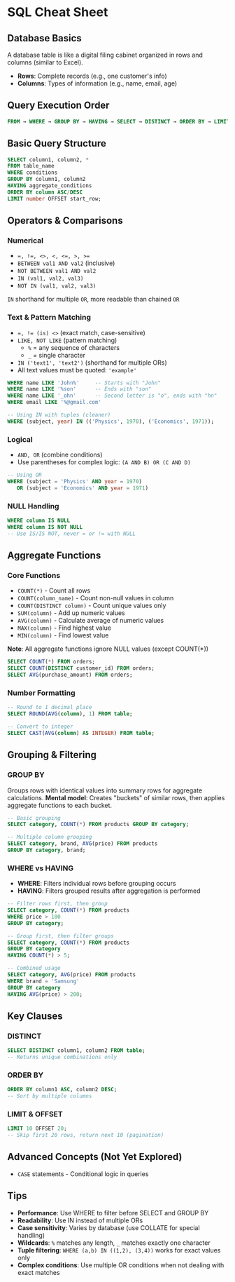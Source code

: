 # SQL Cheat Sheet

## Database Basics
A database table is like a digital filing cabinet organized in rows and columns (similar to Excel).
- **Rows**: Complete records (e.g., one customer's info)
- **Columns**: Types of information (e.g., name, email, age)

## Query Execution Order
```sql
FROM → WHERE → GROUP BY → HAVING → SELECT → DISTINCT → ORDER BY → LIMIT/OFFSET
```

## Basic Query Structure

```sql
SELECT column1, column2, * 
FROM table_name
WHERE conditions
GROUP BY column1, column2
HAVING aggregate_conditions
ORDER BY column ASC/DESC
LIMIT number OFFSET start_row;
```

## Operators & Comparisons

### Numerical

-   `=, !=, <>, <, <=, >, >=`
-   `BETWEEN val1 AND val2` (inclusive)
-   `NOT BETWEEN val1 AND val2`
-   `IN (val1, val2, val3)`
-   `NOT IN (val1, val2, val3)`

`IN` shorthand for multiple `OR`, more readable than chained `OR`

### Text & Pattern Matching

-   `=, != (is) <>` (exact match, case-sensitive)
-   `LIKE, NOT LIKE` (pattern matching)
    -   `%` = any sequence of characters
    -   `_` = single character
-   `IN ('text1', 'text2')` (shorthand for multiple ORs)
-   All text values must be quoted: `'example'`
```sql
WHERE name LIKE 'John%'     -- Starts with "John"
WHERE name LIKE '%son'      -- Ends with "son"
WHERE name LIKE '_ohn'      -- Second letter is "o", ends with "hn"
WHERE email LIKE '%@gmail.com'

-- Using IN with tuples (cleaner)
WHERE (subject, year) IN (('Physics', 1970), ('Economics', 1971));
```

### Logical

-   `AND, OR` (combine conditions)
-   Use parentheses for complex logic: `(A AND B) OR (C AND D)`
```sql
-- Using OR
WHERE (subject = 'Physics' AND year = 1970)
   OR (subject = 'Economics' AND year = 1971)
```

### NULL Handling

```sql
WHERE column IS NULL
WHERE column IS NOT NULL
-- Use IS/IS NOT, never = or != with NULL
```

## Aggregate Functions

### Core Functions
- `COUNT(*)` - Count all rows
- `COUNT(column_name)` - Count non-null values in column
- `COUNT(DISTINCT column)` - Count unique values only
- `SUM(column)` - Add up numeric values
- `AVG(column)` - Calculate average of numeric values
- `MAX(column)` - Find highest value
- `MIN(column)` - Find lowest value

**Note**: All aggregate functions ignore NULL values (except COUNT(*))

```sql
SELECT COUNT(*) FROM orders;
SELECT COUNT(DISTINCT customer_id) FROM orders;
SELECT AVG(purchase_amount) FROM orders;
```

### Number Formatting
```sql
-- Round to 1 decimal place
SELECT ROUND(AVG(column), 1) FROM table;

-- Convert to integer
SELECT CAST(AVG(column) AS INTEGER) FROM table;
```

## Grouping & Filtering

### GROUP BY
Groups rows with identical values into summary rows for aggregate calculations.
**Mental model**: Creates "buckets" of similar rows, then applies aggregate functions to each bucket.

```sql
-- Basic grouping
SELECT category, COUNT(*) FROM products GROUP BY category;

-- Multiple column grouping
SELECT category, brand, AVG(price) FROM products 
GROUP BY category, brand;
```

### WHERE vs HAVING
- **WHERE**: Filters individual rows before grouping occurs
- **HAVING**: Filters grouped results after aggregation is performed

```sql
-- Filter rows first, then group
SELECT category, COUNT(*) FROM products
WHERE price > 100
GROUP BY category;

-- Group first, then filter groups
SELECT category, COUNT(*) FROM products
GROUP BY category
HAVING COUNT(*) > 5;

-- Combined usage
SELECT category, AVG(price) FROM products
WHERE brand = 'Samsung'
GROUP BY category
HAVING AVG(price) > 200;
```

## Key Clauses

### DISTINCT

```sql
SELECT DISTINCT column1, column2 FROM table;
-- Returns unique combinations only
```

### ORDER BY

```sql
ORDER BY column1 ASC, column2 DESC;
-- Sort by multiple columns
```

### LIMIT & OFFSET

```sql
LIMIT 10 OFFSET 20;
-- Skip first 20 rows, return next 10 (pagination)
```

## Advanced Concepts (Not Yet Explored)
- `CASE` statements - Conditional logic in queries

## Tips

-   **Performance**: Use WHERE to filter before SELECT and GROUP BY
-   **Readability**: Use IN instead of multiple ORs
-   **Case sensitivity**: Varies by database (use COLLATE for special handling)
-   **Wildcards**: `%` matches any length, `_` matches exactly one character
-   **Tuple filtering**: `WHERE (a,b) IN ((1,2), (3,4))` works for exact values only
-   **Complex conditions**: Use multiple OR conditions when not dealing with exact matches